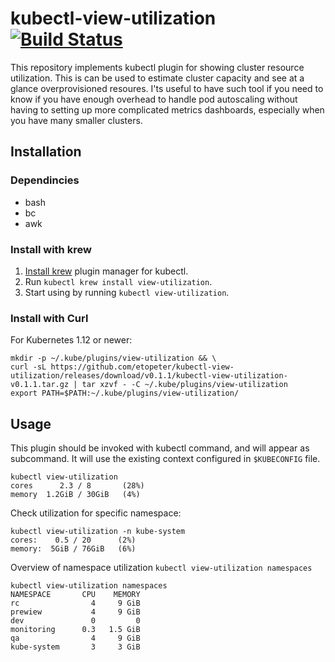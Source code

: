 # kubectl-view-utilization [![Build Status](https://travis-ci.org/etopeter/kubectl-view-utilization.svg?branch=master)](https://travis-ci.org/etopeter/kubectl-view-utilization)

This repository implements kubectl plugin for showing cluster resource utilization. 
This is can be used to estimate cluster capacity and see at a glance overprovisioned resoures.
I'ts useful to have such tool if you need to know if you have enough overhead to handle pod autoscaling
without having to setting up more complicated metrics dashboards, especially when you have many smaller clusters.

## Installation
### Dependincies

- bash
- bc
- awk

### Install with krew
1. [Install krew](https://github.com/GoogleContainerTools/krew) plugin manager for kubectl.
2. Run `kubectl krew install view-utilization`.
3. Start using by running `kubectl view-utilization`.

### Install with Curl
For Kubernetes 1.12 or newer:
```shell
mkdir -p ~/.kube/plugins/view-utilization && \
curl -sL https://github.com/etopeter/kubectl-view-utilization/releases/download/v0.1.1/kubectl-view-utilization-v0.1.1.tar.gz | tar xzvf - -C ~/.kube/plugins/view-utilization
export PATH=$PATH:~/.kube/plugins/view-utilization/
```

## Usage
This plugin should be invoked with kubectl command, and will appear as subcommand. It will use the existing context configured in `$KUBECONFIG` file.

```shell
kubectl view-utilization                          
cores      2.3 / 8       (28%)
memory  1.2GiB / 30GiB   (4%)
```
Check utilization for specific namespace:

```shell
kubectl view-utilization -n kube-system
cores:    0.5 / 20      (2%)
memory:  5GiB / 76GiB   (6%)
```
Overview of namespace utilization `kubectl view-utilization namespaces`
```shell
kubectl view-utilization namespaces
NAMESPACE       CPU    MEMORY
rc                4     9 GiB
prewiew           4     9 GiB
dev               0         0
monitoring      0.3   1.5 GiB
qa                4     9 GiB
kube-system       3     3 GiB
```

